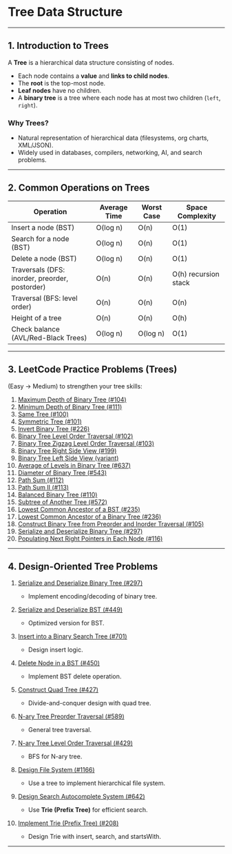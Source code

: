 # Tree Data Structure

---

## 1. Introduction to Trees

A **Tree** is a hierarchical data structure consisting of nodes.  
- Each node contains a **value** and **links to child nodes**.  
- The **root** is the top-most node.  
- **Leaf nodes** have no children.  
- A **binary tree** is a tree where each node has at most two children (`left`, `right`).

### Why Trees?
- Natural representation of hierarchical data (filesystems, org charts, XML/JSON).
- Widely used in databases, compilers, networking, AI, and search problems.

---

## 2. Common Operations on Trees

| Operation                          | Average Time | Worst Case | Space Complexity |
|------------------------------------|--------------|------------|------------------|
| Insert a node (BST)                | O(log n)     | O(n)       | O(1)             |
| Search for a node (BST)            | O(log n)     | O(n)       | O(1)             |
| Delete a node (BST)                | O(log n)     | O(n)       | O(1)             |
| Traversals (DFS: inorder, preorder, postorder) | O(n) | O(n) | O(h) recursion stack |
| Traversal (BFS: level order)       | O(n)         | O(n)       | O(n)             |
| Height of a tree                   | O(n)         | O(n)       | O(h)             |
| Check balance (AVL/Red-Black Trees)| O(log n)     | O(log n)   | O(1)             |

---

## 3. LeetCode Practice Problems (Trees)

(Easy → Medium) to strengthen your tree skills:

1. [Maximum Depth of Binary Tree (#104)](https://leetcode.com/problems/maximum-depth-of-binary-tree/)  
2. [Minimum Depth of Binary Tree (#111)](https://leetcode.com/problems/minimum-depth-of-binary-tree/)  
3. [Same Tree (#100)](https://leetcode.com/problems/same-tree/)  
4. [Symmetric Tree (#101)](https://leetcode.com/problems/symmetric-tree/)  
5. [Invert Binary Tree (#226)](https://leetcode.com/problems/invert-binary-tree/)  
6. [Binary Tree Level Order Traversal (#102)](https://leetcode.com/problems/binary-tree-level-order-traversal/)  
7. [Binary Tree Zigzag Level Order Traversal (#103)](https://leetcode.com/problems/binary-tree-zigzag-level-order-traversal/)  
8. [Binary Tree Right Side View (#199)](https://leetcode.com/problems/binary-tree-right-side-view/)  
9. [Binary Tree Left Side View (variant)](https://leetcode.com/problems/binary-tree-level-order-traversal-ii/)  
10. [Average of Levels in Binary Tree (#637)](https://leetcode.com/problems/average-of-levels-in-binary-tree/)  
11. [Diameter of Binary Tree (#543)](https://leetcode.com/problems/diameter-of-binary-tree/)  
12. [Path Sum (#112)](https://leetcode.com/problems/path-sum/)  
13. [Path Sum II (#113)](https://leetcode.com/problems/path-sum-ii/)  
14. [Balanced Binary Tree (#110)](https://leetcode.com/problems/balanced-binary-tree/)  
15. [Subtree of Another Tree (#572)](https://leetcode.com/problems/subtree-of-another-tree/)  
16. [Lowest Common Ancestor of a BST (#235)](https://leetcode.com/problems/lowest-common-ancestor-of-a-binary-search-tree/)  
17. [Lowest Common Ancestor of a Binary Tree (#236)](https://leetcode.com/problems/lowest-common-ancestor-of-a-binary-tree/)  
18. [Construct Binary Tree from Preorder and Inorder Traversal (#105)](https://leetcode.com/problems/construct-binary-tree-from-preorder-and-inorder-traversal/)  
19. [Serialize and Deserialize Binary Tree (#297)](https://leetcode.com/problems/serialize-and-deserialize-binary-tree/)  
20. [Populating Next Right Pointers in Each Node (#116)](https://leetcode.com/problems/populating-next-right-pointers-in-each-node/)  

---

## 4. Design-Oriented Tree Problems


1. [Serialize and Deserialize Binary Tree (#297)](https://leetcode.com/problems/serialize-and-deserialize-binary-tree/)  
   - Implement encoding/decoding of binary tree.  

2. [Serialize and Deserialize BST (#449)](https://leetcode.com/problems/serialize-and-deserialize-bst/)  
   - Optimized version for BST.  

3. [Insert into a Binary Search Tree (#701)](https://leetcode.com/problems/insert-into-a-binary-search-tree/)  
   - Design insert logic.  

4. [Delete Node in a BST (#450)](https://leetcode.com/problems/delete-node-in-a-bst/)  
   - Implement BST delete operation.  

5. [Construct Quad Tree (#427)](https://leetcode.com/problems/construct-quad-tree/)  
   - Divide-and-conquer design with quad tree.  

6. [N-ary Tree Preorder Traversal (#589)](https://leetcode.com/problems/n-ary-tree-preorder-traversal/)  
   - General tree traversal.  

7. [N-ary Tree Level Order Traversal (#429)](https://leetcode.com/problems/n-ary-tree-level-order-traversal/)  
   - BFS for N-ary tree.  

8. [Design File System (#1166)](https://leetcode.com/problems/design-file-system/)  
   - Use a tree to implement hierarchical file system.  

9. [Design Search Autocomplete System (#642)](https://leetcode.com/problems/design-search-autocomplete-system/)  
   - Use **Trie (Prefix Tree)** for efficient search.  

10. [Implement Trie (Prefix Tree) (#208)](https://leetcode.com/problems/implement-trie-prefix-tree/)  
    - Design Trie with insert, search, and startsWith.  

---
